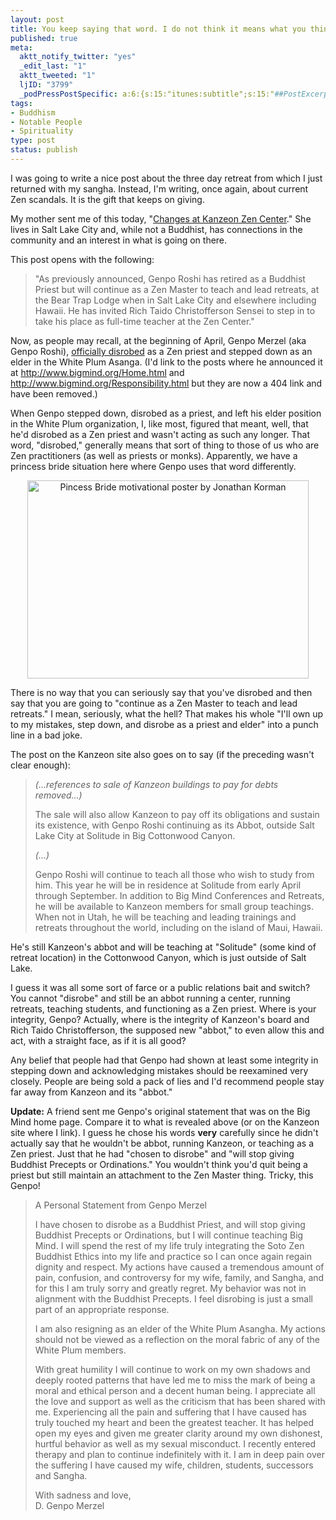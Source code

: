 ```yaml
--- 
layout: post
title: You keep saying that word. I do not think it means what you think it means.
published: true
meta: 
  aktt_notify_twitter: "yes"
  _edit_last: "1"
  aktt_tweeted: "1"
  ljID: "3799"
  _podPressPostSpecific: a:6:{s:15:"itunes:subtitle";s:15:"##PostExcerpt##";s:14:"itunes:summary";s:15:"##PostExcerpt##";s:15:"itunes:keywords";s:17:"##WordPressCats##";s:13:"itunes:author";s:10:"##Global##";s:15:"itunes:explicit";s:7:"Default";s:12:"itunes:block";s:7:"Default";}
tags: 
- Buddhism
- Notable People
- Spirituality
type: post
status: publish
---
```

I was going to write a nice post about the three day retreat from which I just returned with my sangha. Instead, I'm writing, once again, about current Zen scandals. It is the gift that keeps on giving.

My mother sent me of this today, "<a href="http://www.kanzeonzencenter.org/changes/">Changes at Kanzeon Zen Center</a>." She lives in Salt Lake City and, while not a Buddhist, has connections in the community and an interest in what is going on there. 

This post opens with the following:

> "As previously announced, Genpo Roshi has retired as a Buddhist Priest but will continue as a Zen Master to teach and lead retreats, at the Bear Trap Lodge when in Salt Lake City and elsewhere including Hawaii. He has invited Rich Taido Christofferson Sensei to step in to take his place as full-time teacher at the Zen Center."

Now, as people may recall, at the beginning of April, Genpo Merzel (aka Genpo Roshi), <a href="http://sweepingzen.com/2011/02/07/dennis-genpo-merzel-disrobes-as-a-zen-priest/">officially disrobed</a> as a Zen priest and stepped down as an elder in the White Plum Asanga. (I'd link to the posts where he announced it at <a href="http://www.bigmind.org/Home.html">http://www.bigmind.org/Home.html</a> and <a href="http://www.bigmind.org/Responsibility.html">http://www.bigmind.org/Responsibility.html</a> but they are now a 404 link and have been removed.)

When Genpo stepped down, disrobed as a priest, and left his elder position in the White Plum organization, I, like most, figured that meant, well, that he'd disrobed as a Zen priest and wasn't acting as such any longer. That word, "disrobed," generally means that sort of thing to those of us who are Zen practitioners (as well as priests or monks). Apparently, we have a princess bride situation here where Genpo uses that word differently. 

<p style="text-align: center"><a href="http://www.flickr.com/photos/48600114097@N01/4814228288/" title="Pincess Bride motivational poster by Jonathan Korman"><img src="http://farm5.static.flickr.com/4081/4814228288_2824c49d8f.jpg" width="450" height="317" alt="Pincess Bride motivational poster by Jonathan Korman"></a></p>

There is no way that you can seriously say that you've disrobed and then say that you are going to "continue as a Zen Master to teach and lead retreats." I mean, seriously, what the hell? That makes his whole "I'll own up to my mistakes, step down, and disrobe as a priest and elder" into a punch line in a bad joke.

The post on the Kanzeon site also goes on to say (if the preceding wasn't clear enough):

> <em>(...references to sale of Kanzeon buildings to pay for debts removed...)</em>
> 
> The sale will also allow Kanzeon to pay off its obligations and sustain  its existence, with Genpo Roshi continuing as its Abbot, outside Salt Lake City at Solitude in Big Cottonwood Canyon.
> 
> <em>(...)</em>
> 
> Genpo Roshi will continue to teach all those who wish to study from him. This year he will be in residence at Solitude from early April through September.  In addition to Big Mind Conferences and Retreats, he will be available to Kanzeon members for small group teachings.  When not in Utah, he will be teaching and leading trainings and retreats throughout the world, including on the island of Maui, Hawaii.

He's still Kanzeon's abbot and will be teaching at "Solitude" (some kind of retreat location) in the Cottonwood Canyon, which is just outside of Salt Lake.

I guess it was all some sort of farce or a public relations bait and switch? You cannot "disrobe" and still be an abbot running a center, running retreats, teaching students, and functioning as a Zen priest. Where is your integrity, Genpo? Actually, where is the integrity of Kanzeon's board and Rich Taido Christofferson, the supposed new "abbot," to even allow this and act, with a straight face, as if it is all good?

Any belief that people had that Genpo had shown at least some integrity in stepping down and acknowledging mistakes should be reexamined very closely. People are being sold a pack of lies and I'd recommend people stay far away from Kanzeon and its "abbot."

<strong>Update:</strong> A friend sent me Genpo's original statement that was on the Big Mind home page. Compare it to what is revealed above (or on the Kanzeon site where I link). I guess he chose his words <strong>very</strong> carefully since he didn't actually say that he wouldn't be abbot, running Kanzeon, or teaching as a Zen priest. Just that he had "chosen to disrobe" and "will stop giving Buddhist Precepts or Ordinations." You wouldn't think you'd quit being a priest but still maintain an attachment to the Zen Master thing. Tricky, this Genpo!

> A Personal Statement from Genpo Merzel
> 
> I have chosen to disrobe as a Buddhist Priest, and will stop giving Buddhist Precepts or Ordinations, but I will continue teaching Big Mind.  I will spend the rest of my life truly integrating the Soto Zen Buddhist Ethics into my life and practice so I can once again regain dignity and respect. My actions have caused a tremendous amount of pain, confusion, and controversy for my wife, family, and Sangha, and for this I am truly sorry and greatly regret.  My behavior was not in alignment with the Buddhist Precepts. I feel disrobing is just a small part of an appropriate response.
>
> I am also resigning as an elder of the White Plum Asangha.  My actions should not be viewed as a reflection on the moral fabric of any of the White Plum members.
>
> With great humility I will continue to work on my own shadows and deeply rooted patterns that have led me to miss the mark of being a moral and ethical person and a decent human being. I appreciate all the love and support as well as the criticism that has been shared with me.  Experiencing all the pain and suffering that I have caused has truly touched my heart and been the greatest teacher.  It has helped open my eyes and given me greater clarity around my own dishonest, hurtful behavior as well as my sexual misconduct. I recently entered therapy and plan to continue indefinitely with it.  I am in deep pain over the suffering I have caused my wife, children, students, successors and Sangha.
> 
> With sadness and love,<br />
> D. Genpo Merzel
